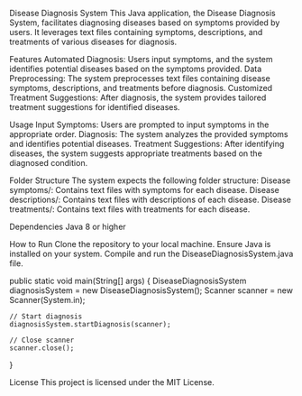 Disease Diagnosis System
This Java application, the Disease Diagnosis System, facilitates diagnosing diseases based on symptoms provided by users. It leverages text files containing symptoms, descriptions, and treatments of various diseases for diagnosis.

Features
Automated Diagnosis: Users input symptoms, and the system identifies potential diseases based on the symptoms provided.
Data Preprocessing: The system preprocesses text files containing disease symptoms, descriptions, and treatments before diagnosis.
Customized Treatment Suggestions: After diagnosis, the system provides tailored treatment suggestions for identified diseases.

Usage
Input Symptoms: Users are prompted to input symptoms in the appropriate order.
Diagnosis: The system analyzes the provided symptoms and identifies potential diseases.
Treatment Suggestions: After identifying diseases, the system suggests appropriate treatments based on the diagnosed condition.

Folder Structure
The system expects the following folder structure:
Disease symptoms/: Contains text files with symptoms for each disease.
Disease descriptions/: Contains text files with descriptions of each disease.
Disease treatments/: Contains text files with treatments for each disease.

Dependencies
Java 8 or higher

How to Run
Clone the repository to your local machine.
Ensure Java is installed on your system.
Compile and run the DiseaseDiagnosisSystem.java file.

public static void main(String[] args) {
    DiseaseDiagnosisSystem diagnosisSystem = new DiseaseDiagnosisSystem();
    Scanner scanner = new Scanner(System.in);

    // Start diagnosis
    diagnosisSystem.startDiagnosis(scanner);

    // Close scanner
    scanner.close();
}

License
This project is licensed under the MIT License.
